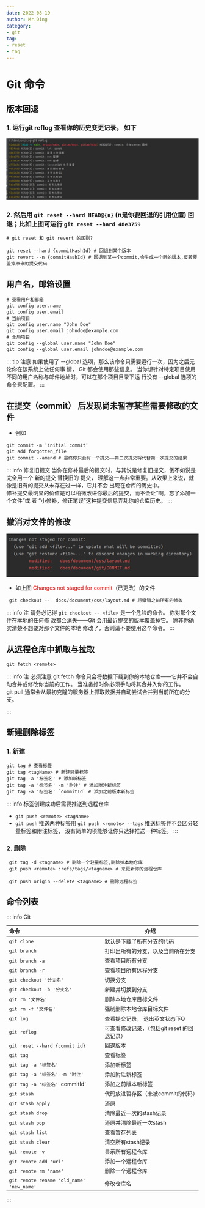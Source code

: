 ```yaml
---
date: 2022-08-19
author: Mr.Ding
category:
- git
tag:
- reset
- tag
---
```


# Git 命令



## 版本回退
### 1. 运行git reflog 查看你的历史变更记录， 如下
![这是图片](./img/img.png "图1")

### 2. 然后用 `git reset --hard HEAD@{n}` (n是你要回退的引用位置) 回退；比如上图可运行 `git reset --hard 48e3759`

```shell
# git reset 和 git revert 的区别?

git reset --hard {commitHashId} # 回退到某个版本 
git revert --n {commitHashId} # 回退到某一个commit,会生成一个新的版本,反转覆盖掉原来的提交代码
```

## 用户名，邮箱设置
```shell
# 查看用户和邮箱
git config user.name
git config user.email
# 当前项目
git config user.name "John Doe"
git config user.email johndoe@example.com
# 全局项目
git config --global user.name "John Doe"
git config --global user.email johndoe@example.com
```
::: tip 注意
如果使用了 --global 选项，那么该命令只需要运行一次，因为之后无论你在该系统上做任何事
情， Git 都会使用那些信息。 当你想针对特定项目使用不同的用户名称与邮件地址时，可以在那个项目目录下运
行没有 --global 选项的命令来配置。
:::

## 在提交（commit） 后发现尚未暂存某些需要修改的文件
- 例如
```shell
git commit -m 'initial commit'
git add forgotten_file
git commit --amend # 最终你只会有一个提交——第二次提交将代替第一次提交的结果
```
::: info 修复旧提交
当你在修补最后的提交时，与其说是修复旧提交，倒不如说是完全用一个 新的提交 替换旧的
提交， 理解这一点非常重要。从效果上来说，就像是旧有的提交从未存在过一样，它并不会
出现在仓库的历史中。<br/>
修补提交最明显的价值是可以稍微改进你最后的提交，而不会让“啊，忘了添加一个文件”或
者 “小修补，修正笔误”这种提交信息弄乱你的仓库历史。
:::

## 撤消对文件的修改

![Alt](./img/img_1.png "图片标题")

- 如上图 <span style="color: red">Changes not staged for commit</span>（已更改）的文件

```shell
 git checkout --  docs/document/css/layout.md # 将撤销之前所有的修改
```
::: info 注
请务必记得 `git checkout -- <file>` 是一个危险的命令。 你对那个文件在本地的任何修
改都会消失——Git 会用最近提交的版本覆盖掉它。 除非你确实清楚不想要对那个文件的本地
修改了，否则请不要使用这个命令。
:::

## 从远程仓库中抓取与拉取

```shell
git fetch <remote>
```
::: info 注
必须注意 git fetch 命令只会将数据下载到你的本地仓库——它并不会自动合并或修改你当前的工作。 当准备好时你必须手动将其合并入你的工作。<br/>
git pull 通常会从最初克隆的服务器上抓取数据并自动尝试合并到当前所在的分支。

:::

## 新建删除标签

### 1. 新建
```shell
git tag # 查看标签
git tag <tagName> # 新建轻量标签
git tag -a '标签名' # 添加新标签
git tag -a '标签名' -m '附注' # 添加附注新标签
git tag -a '标签名' `commitId` # 添加之前版本新标签
```
::: info 标签创建成功后需要推送到远程仓库
- `git push <remote> <tagName>` 
- `git push` 推送两种标签用 `git push <remote> --tags` 推送标签并不会区分轻量标签和附注标签， 没有简单的项能够让你只选择推送一种标签。
:::

### 2. 删除
```shell
 git tag -d <tagname> # 删除一个轻量标签,删除掉本地仓库
 git push <remote> :refs/tags/<tagname> # 来更新你的远程仓库
 
 git push origin --delete <tagname> # 删除远程标签
```

## 命令列表

::: info Git

| 命令 |  介绍 |
|:-----|------|
|`git clone` |默认是下载了所有分支的代码|
|`git branch` |打印出所有的分支，以及当前所在分支|
|`git branch -a` |查看项目所有分支|
|`git branch -r` |查看项目所有远程分支|
|`git checkout '分支名'` |切换分支|
|`git checkout -b '分支名'` |新建并切换到分支|
|`git rm '文件名'` |删除本地仓库目标文件|
|`git rm -f '文件名'` |强制删除本地仓库目标文件|
|`git log` |查看提交记录， 退出英文状态下Q|
|`git reflog` |可查看修改记录，（包括git reset 的回退记录）|
|`git reset --hard {commit id}`  |回退版本|
|`git tag`  |查看标签|
|`git tag -a '标签名'`  |添加新标签|
|`git tag -a '标签名' -m '附注'`  |添加附注新标签|
|`git tag -a '标签名' `commitId`  |添加之前版本新标签|
|`git stash`  |代码放进暂存区（未被commit的代码）|
|`git stash apply` |还原|
|`git stash drop` |清除最近一次的stash记录|
|`git stash pop` |还原并清除最近一次stash|
|`git stash list` |查看暂存列表|
|`git stash clear` |清空所有stash记录|
|`git remote -v`  |显示所有远程仓库|
|`git remote add 'url'`   |添加一个远程仓库|
|`git remote rm 'name'`   |删除一个远程仓库|
|`git remote rename 'old_name' 'new_name'`   |修改仓库名|

:::


